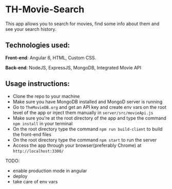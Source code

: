 # TH-Movie-Search
This app allows you to search for movies, find some info about them and see your search history.

## Technologies used:
**Front-end**: Angular 6, HTML, Custom CSS.

**Back-end**: NodeJS, ExpressJS, MongoDB, Integrated Movie API

## Usage instructions:
* Clone the repo to your machine
* Make sure you have MongoDB installed and MongoD server is running
* Go to `TheMovieDB.org` and get an API key and create env vars on the root level of the app or inject them manually in `server/src/movieApi.js`
* Make sure you're at the root directory of the app and type the command `npm install` in your terminal
* On the root directory type the command `npm run build-client` to build the front-end files
* On the root directory type the command `npm start` to run the server
* Access the app through your browser(preferably Chrome) at `http://localhost:3300/`

TODO:
* enable production mode in angular
* deploy
* take care of env vars
